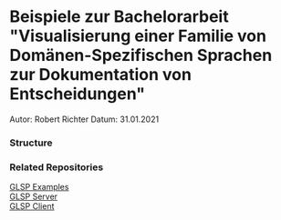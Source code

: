 # Beispiele zur Bachelorarbeit "Visualisierung einer Familie von Domänen-Spezifischen Sprachen zur Dokumentation von Entscheidungen"
Autor: Robert Richter
Datum: 31.01.2021

### Structure


### Related Repositories
[GLSP Examples](https://github.com/rrcomtech/glsp-examples) <br>
[GLSP Server](https://github.com/rrcomtech/glsp-server) <br>
[GLSP Client](https://github.com/rrcomtech/glsp-client)
